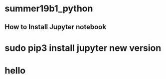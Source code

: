 # summer19b1_python
##  How to Install  Jupyter  notebook 
#  sudo pip3 install jupyter new version 
# hello 
